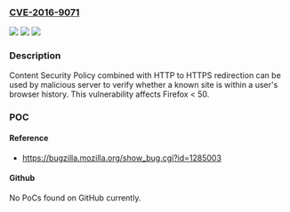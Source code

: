 ### [CVE-2016-9071](https://cve.mitre.org/cgi-bin/cvename.cgi?name=CVE-2016-9071)
![](https://img.shields.io/static/v1?label=Product&message=Firefox&color=blue)
![](https://img.shields.io/static/v1?label=Version&message=%3C%2050%20&color=brighgreen)
![](https://img.shields.io/static/v1?label=Vulnerability&message=Probe%20browser%20history%20via%20HSTS%2F301%20redirect%20%2B%20CSP&color=brighgreen)

### Description

Content Security Policy combined with HTTP to HTTPS redirection can be used by malicious server to verify whether a known site is within a user's browser history. This vulnerability affects Firefox < 50.

### POC

#### Reference
- https://bugzilla.mozilla.org/show_bug.cgi?id=1285003

#### Github
No PoCs found on GitHub currently.

